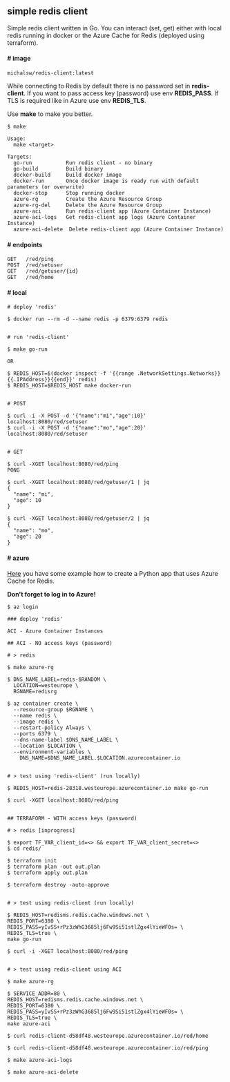 ## simple redis client

Simple redis client written in Go. You can interact (set, get) either with local redis running in docker or the Azure Cache for Redis (deployed using terraform).

#### # image

`michalsw/redis-client:latest`

While connecting to Redis by default there is no password set in **redis-client**. If you want to pass access key (password) use env **REDIS_PASS**. If TLS is required like in Azure use env **REDIS_TLS**.  

Use **make** to make you better.

```
$ make

Usage:
  make <target>

Targets:
  go-run           Run redis client - no binary
  go-build         Build binary
  docker-build     Build docker image
  docker-run       Once docker image is ready run with default parameters (or overwrite)
  docker-stop      Stop running docker
  azure-rg         Create the Azure Resource Group
  azure-rg-del     Delete the Azure Resource Group
  azure-aci        Run redis-client app (Azure Container Instance)
  azure-aci-logs   Get redis-client app logs (Azure Container Instance)
  azure-aci-delete  Delete redis-client app (Azure Container Instance)
```

#### # endpoints
```
GET   /red/ping
POST  /red/setuser
GET   /red/getuser/{id}
GET   /red/home
```

#### # local
```
# deploy 'redis'

$ docker run --rm -d --name redis -p 6379:6379 redis


# run 'redis-client'

$ make go-run

OR

$ REDIS_HOST=$(docker inspect -f '{{range .NetworkSettings.Networks}}{{.IPAddress}}{{end}}' redis)
$ REDIS_HOST=$REDIS_HOST make docker-run


# POST

$ curl -i -X POST -d '{"name":"mi","age":10}' localhost:8080/red/setuser
$ curl -i -X POST -d '{"name":"mo","age":20}' localhost:8080/red/setuser


# GET

$ curl -XGET localhost:8080/red/ping
PONG

$ curl -XGET localhost:8080/red/getuser/1 | jq
{
  "name": "mi",
  "age": 10
}

$ curl -XGET localhost:8080/red/getuser/2 | jq
{
  "name": "mo",
  "age": 20
}
```

#### # azure

[Here](https://docs.microsoft.com/en-us/azure/azure-cache-for-redis/cache-python-get-started) you have some example how to create a Python app that uses Azure Cache for Redis.  

**Don't forget to log in to Azure!**

```
$ az login

### deploy 'redis'

ACI - Azure Container Instances

## ACI - NO access keys (password)

# > redis

$ make azure-rg

$ DNS_NAME_LABEL=redis-$RANDOM \
  LOCATION=westeurope \
  RGNAME=redisrg

$ az container create \
  --resource-group $RGNAME \
  --name redis \
  --image redis \
  --restart-policy Always \
  --ports 6379 \
  --dns-name-label $DNS_NAME_LABEL \
  --location $LOCATION \
  --environment-variables \
    DNS_NAME=$DNS_NAME_LABEL.$LOCATION.azurecontainer.io


# > test using 'redis-client' (run locally)

$ REDIS_HOST=redis-28318.westeurope.azurecontainer.io make go-run

$ curl -XGET localhost:8080/red/ping


## TERRAFORM - WITH access keys (password)

# > redis [inprogress]

$ export TF_VAR_client_id=<> && export TF_VAR_client_secret=<>
$ cd redis/

$ terraform init
$ terraform plan -out out.plan
$ terraform apply out.plan

$ terraform destroy -auto-approve


# > test using redis-client (run locally)

$ REDIS_HOST=redisms.redis.cache.windows.net \
REDIS_PORT=6380 \
REDIS_PASS=yIvSS+rPz3zWhG3685lj6Fw9Si51stlZgx4lYieWF0s= \
REDIS_TLS=true \
make go-run

$ curl -i -XGET localhost:8080/red/ping


# > test using redis-client using ACI

$ make azure-rg

$ SERVICE_ADDR=80 \
REDIS_HOST=redisms.redis.cache.windows.net \
REDIS_PORT=6380 \
REDIS_PASS=yIvSS+rPz3zWhG3685lj6Fw9Si51stlZgx4lYieWF0s= \
REDIS_TLS=true \
make azure-aci

$ curl redis-client-d58df48.westeurope.azurecontainer.io/red/home

$ curl redis-client-d58df48.westeurope.azurecontainer.io/red/ping

$ make azure-aci-logs 

$ make azure-aci-delete
```